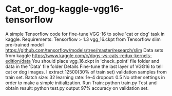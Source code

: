 # Cat_or_dog-kaggle-vgg16-tensorflow
A simple Tensorflow code for fine-tune VGG-16 to solve 'cat or dog' task in kaggle.
	Requirements:
	Tensorflow > 1.3
	vgg_16.ckpt from Tensorflow slim pre-trained model https://github.com/tensorflow/models/tree/master/research/slim
	Data sets from kaggle https://www.kaggle.com/c/dogs-vs-cats-redux-kernels-edition/data
	You should place vgg_16.ckpt in 'check_point' file folder and data in the 'Data' file folder
	Details
	Fine-tune the last layer of VGG16 to tell cat or dog images. I extract 12500(30% of train set) validation samples from train set. 
	Batch size: 32
	learning rate: 1e-4
	dropout: 0.5
	No other settings in order to make a simple initialization.
	Run
	Train: python train.py
	Test and obtain result: python test.py
	output
	97% accuracy on validation set.

